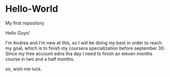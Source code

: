 # Hello-World
My first repository 

Hello Guys!

I'm Andrea and I'm new at this, so I will be doing my best in order to reach my goal, which is to finish my coursera specialization before september 30. Since my free account edns tha day I need to finish an eleven months course in two and a half months.

so, wish me luck.
